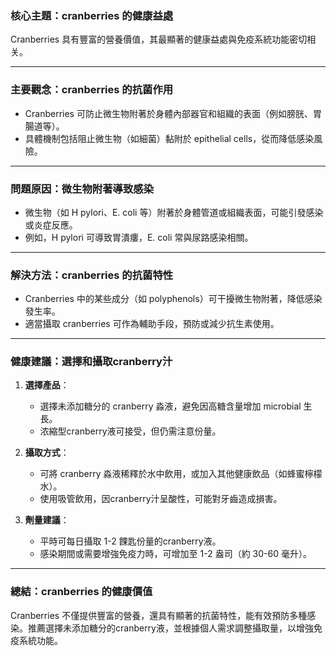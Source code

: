 ### 核心主題：cranberries 的健康益處  
 Cranberries 具有豐富的營養價值，其最顯著的健康益處與免疫系統功能密切相关。

---

### 主要觀念：cranberries 的抗菌作用  
- Cranberries 可防止微生物附著於身體內部器官和組織的表面（例如膀胱、胃腸道等）。  
- 具體機制包括阻止微生物（如細菌）黏附於 epithelial cells，從而降低感染風險。  

---

### 問題原因：微生物附著導致感染  
- 微生物（如 H pylori、E. coli 等）附著於身體管道或組織表面，可能引發感染或炎症反應。  
- 例如，H pylori 可導致胃潰瘻，E. coli 常與尿路感染相關。  

---

### 解決方法：cranberries 的抗菌特性  
- Cranberries 中的某些成分（如 polyphenols）可干擾微生物附著，降低感染發生率。  
- 適當攝取 cranberries 可作為輔助手段，預防或減少抗生素使用。

---

### 健康建議：選擇和攝取cranberry汁  
1. **選擇產品**：  
   - 選擇未添加糖分的 cranberry 淼液，避免因高糖含量增加 microbial 生長。  
   - 浓縮型cranberry液可接受，但仍需注意份量。  

2. **攝取方式**：  
   - 可將 cranberry 淼液稀釋於水中飲用，或加入其他健康飲品（如蜂蜜檸檬水）。  
   - 使用吸管飲用，因cranberry汁呈酸性，可能對牙齒造成損害。  

3. **劑量建議**：  
   - 平時可每日攝取 1-2 餜匙份量的cranberry液。  
   - 感染期間或需要增強免疫力時，可增加至 1-2 盎司（約 30-60 毫升）。  

---

### 總結：cranberries 的健康價值  
Cranberries 不僅提供豐富的營養，還具有顯著的抗菌特性，能有效預防多種感染。推薦選擇未添加糖分的cranberry液，並根據個人需求調整攝取量，以增強免疫系統功能。